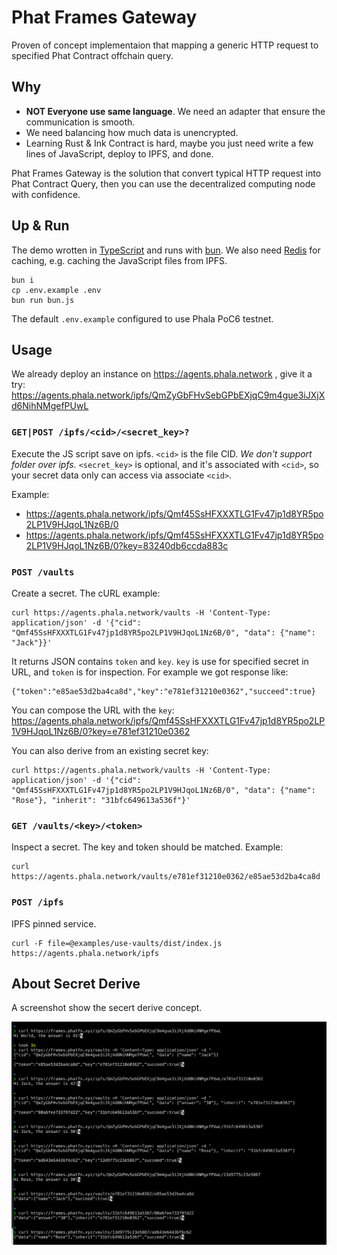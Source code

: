 # Phat Frames Gateway

Proven of concept implementaion that mapping a generic HTTP request to specified Phat Contract offchain query. 

## Why

- **NOT Everyone use same language**. We need an adapter that ensure the communication is smooth.
- We need balancing how much data is unencrypted.
- Learning Rust & Ink Contract is hard, maybe you just need write a few lines of JavaScript, deploy to IPFS, and done.

Phat Frames Gateway is the solution that convert typical HTTP request into Phat Contract Query, then you can use the decentralized computing node with confidence.

## Up & Run

The demo wrotten in [TypeScript](https://www.typescriptlang.org/) and runs with [bun](https://bun.sh/). We also need [Redis](https://redis.com) for caching, e.g. caching the JavaScript files from IPFS.

```shell
bun i
cp .env.example .env
bun run bun.js
```

The default `.env.example` configured to use Phala PoC6 testnet.

## Usage

We already deploy an instance on https://agents.phala.network , give it a try: https://agents.phala.network/ipfs/QmZyGbFHvSebGPbEXjqC9m4gue3iJXjXd6NihNMgefPUwL


### `GET|POST /ipfs/<cid>/<secret_key>?` 

Execute the JS script save on ipfs. `<cid>` is the file CID. *We don't support folder over ipfs.* `<secret_key>` is optional, and it's associated with `<cid>`, so your secret data only can access via associate `<cid>`.

Example:
- https://agents.phala.network/ipfs/Qmf45SsHFXXXTLG1Fv47jp1d8YR5po2LP1V9HJqoL1Nz6B/0
- https://agents.phala.network/ipfs/Qmf45SsHFXXXTLG1Fv47jp1d8YR5po2LP1V9HJqoL1Nz6B/0?key=83240db6ccda883c


### `POST /vaults`

Create a secret. The cURL example:

```
curl https://agents.phala.network/vaults -H 'Content-Type: application/json' -d '{"cid": "Qmf45SsHFXXXTLG1Fv47jp1d8YR5po2LP1V9HJqoL1Nz6B/0", "data": {"name": "Jack"}}'
```

It returns JSON contains `token` and `key`. `key` is use for specified secret in URL, and `token` is for inspection. For example we got response like:

```
{"token":"e85ae53d2ba4ca8d","key":"e781ef31210e0362","succeed":true}
```

You can compose the URL with the `key`: https://agents.phala.network/ipfs/Qmf45SsHFXXXTLG1Fv47jp1d8YR5po2LP1V9HJqoL1Nz6B/0?key=e781ef31210e0362

You can also derive from an existing secret key:
```
curl https://agents.phala.network/vaults -H 'Content-Type: application/json' -d '{"cid": "Qmf45SsHFXXXTLG1Fv47jp1d8YR5po2LP1V9HJqoL1Nz6B/0", "data": {"name": "Rose"}, "inherit": "31bfc649613a536f"}'
```


### `GET /vaults/<key>/<token>`

Inspect a secret. The key and token should be matched. Example:

```
curl https://agents.phala.network/vaults/e781ef31210e0362/e85ae53d2ba4ca8d
```

### `POST /ipfs`

IPFS pinned service.

```
curl -F file=@examples/use-vaults/dist/index.js https://agents.phala.network/ipfs
```


## About Secret Derive

A screenshot show the secert derive concept.

![](docs/secret-derive-explain.jpg)
